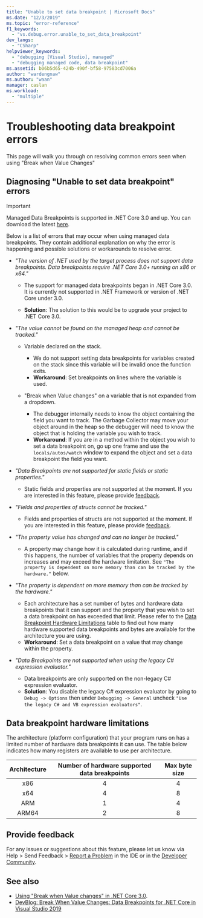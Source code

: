 ```yaml
---
title: "Unable to set data breakpoint | Microsoft Docs"
ms.date: "12/3/2019"
ms.topic: "error-reference"
f1_keywords:
  - "vs.debug.error.unable_to_set_data_breakpoint"
dev_langs:
  - "CSharp"
helpviewer_keywords:
  - "debugging [Visual Studio], managed"
  - "debugging managed code, data breakpoint"
ms.assetid: b06b5d65-424b-490f-bf58-97583cd7006a
author: "wardengnaw"
ms.author: "waan"
manager: caslan
ms.workload:
  - "multiple"
---
```

# Troubleshooting data breakpoint errors
This page will walk you through on resolving common errors seen when using "Break when Value Changes"

## Diagnosing "Unable to set data breakpoint" errors
> [!IMPORTANT]
> Managed Data Breakpoints is supported in .NET Core 3.0 and up. You can download the latest [here](https://dotnet.microsoft.com/download).

Below is a list of errors that may occur when using managed data breakpoints. They contain additional explanation on why the error is happening and possible solutions or workarounds to resolve error.

- *"The version of .NET used by the target process does not support data breakpoints. Data breakpoints require .NET Core 3.0+ running on x86 or x64."*

  - The support for managed data breakpoints began in .NET Core 3.0. It is currently not supported in .NET Framework or version of .NET Core under 3.0. 
    
  - **Solution**: The solution to this would be to upgrade your project to .NET Core 3.0.

- *"The value cannot be found on the managed heap and cannot be tracked."*
  - Variable declared on the stack.
    - We do not support setting data breakpoints for variables created on the stack since this variable will be invalid once the function exits.
    - **Workaround**: Set breakpoints on lines where the variable is used.

  - "Break when Value changes" on a variable that is not expanded from a dropdown.
    - The debugger internally needs to know the object containing the field you want to track. The Garbage Collector may move your object around in the heap so the debugger will need to know the object that is holding the variable you wish to track. 
    - **Workaround**: If you are in a method within the object you wish to set a data breakpoint on, go up one frame and use the `locals/autos/watch` window to expand the object and set a data breakpoint the field you want.

- *"Data Breakpoints are not supported for static fields or static properties."*
    
  - Static fields and properties are not supported at the moment. If you are interested in this feature, please provide [feedback](#provide-feedback).

- *"Fields and properties of structs cannot be tracked."*

  - Fields and properties of structs are not supported at the moment. If you are interested in this feature, please provide [feedback](#provide-feedback).

- *"The property value has changed and can no longer be tracked."*

  - A property may change how it is calculated during runtime, and if this happens, the number of variables that the property depends on increases and may exceed the hardware limitation. See `"The property is dependent on more memory than can be tracked by the hardware."` below.

- *"The property is dependent on more memory than can be tracked by the hardware."*
    
  - Each architecture has a set number of bytes and hardware data breakpoints that it can support and the property that you wish to set a data breakpoint on has exceeded that limit. Please refer to the [Data Breakpoint Hardware Limitations](#data-breakpoint-hardware-limitations) table to find out how many hardware supported data breakpoints and bytes are available for the architecture you are using. 
  - **Workaround**: Set a data breakpoint on a value that may change within the property.

- *"Data Breakpoints are not supported when using the legacy C# expression evaluator."*

  - Data breakpoints are only supported on the non-legacy C# expression evaluator. 
  - **Solution**: You disable the legacy C# expression evaluator by going to `Debug -> Options` then under `Debugging -> General` uncheck `"Use the legacy C# and VB expression evaluators"`.

## Data breakpoint hardware limitations

The architecture (platform configuration) that your program runs on has a limited number of hardware data breakpoints it can use. The table below indicates how many registers are available to use per architecture.

| Architecture | Number of hardware supported data breakpoints | Max byte size|
| :-------------: |:-------------:| :-------------:|
| x86 | 4 | 4 |
| x64 | 4 | 8 |
| ARM | 1 | 4 |
| ARM64 | 2 | 8 |

## Provide feedback

For any issues or suggestions about this feature, please let us know via Help > Send Feedback > [Report a Problem](../ide/how-to-report-a-problem-with-visual-studio.md) in the IDE or in the [Developer Community](https://developercommunity.visualstudio.com/).

## See also

- [Using "Break when Value changes" in .NET Core 3.0](using-breakpoints.md#BKMK_set_a_data_breakpoint_native_cplusplus).
- [DevBlog: Break When Value Changes: Data Breakpoints for .NET Core in Visual Studio 2019](https://devblogs.microsoft.com/visualstudio/break-when-value-changes-data-breakpoints-for-net-core-in-visual-studio-2019/)
